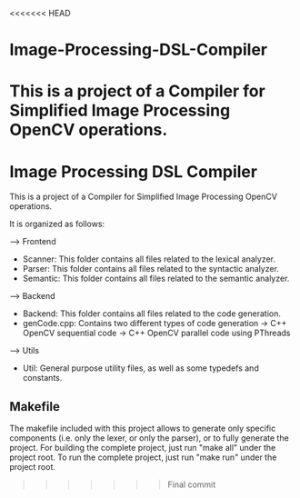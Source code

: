 <<<<<<< HEAD
# Image-Processing-DSL-Compiler
This is a project of a Compiler for Simplified Image Processing OpenCV operations.
=======
# Image Processing DSL Compiler

This is a project of a Compiler for Simplified Image Processing OpenCV operations.

It is organized as follows:

--> Frontend
- Scanner: This folder contains all files related to the lexical analyzer.
- Parser: This folder contains all files related to the syntactic analyzer. 
- Semantic: This folder contains all files related to the semantic analyzer. 

--> Backend
- Backend: This folder contains all files related to the code generation. 
- genCode.cpp: Contains two different types of code generation
    -> C++ OpenCV sequential code
    -> C++ OpenCV parallel code using PThreads

--> Utils
- Util: General purpose utility files, as well as some typedefs and constants.

## Makefile
The makefile included with this project allows to generate only specific
components (i.e. only the lexer, or only the parser), or to fully generate the project.
For building the complete project, just run "make all" under the project root.
To run the complete project, just run "make run" under the project root.
>>>>>>> Final commit
